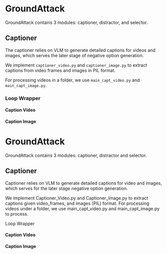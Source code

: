 # GroundAttack

GroundAttack contains 3 modules: captioner, distractor, and selector.

## Captioner

The captioner relies on VLM to generate detailed captions for videos and images, which serves the later stage of negative option generation.

We implement `captioner_video.py` and `captioner_image.py` to extract captions from video frames and images in PIL format.

For processing videos in a folder, we use `main_capt_video.py` and `main_capt_image.py`.

### Loop Wrapper

#### Caption Video

#### Caption Image



# GroundAttack
GroundAttack contains 3 modules: captioner, distractor and selector.

## Captioner
Captioner relies on VLM to generate detailed captions for video and images, which serves for the later stage negative option generation.

We implement Captioner_Video.py and Captioner_Image.py to extract captions given video_frames, and images (PIL) format.
For processing videos under a folder, we use main_capt_video.py and main_capt_image.py to process.

Loop Wrapper
#### Caption Video


#### Caption Image